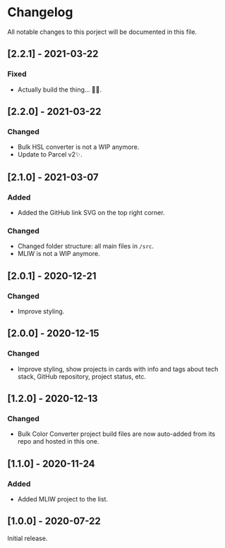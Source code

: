 # Changelog

All notable changes to this porject will be documented in this file.

## [2.2.1] - 2021-03-22

### Fixed

- Actually build the thing... 🤦‍♂️.

## [2.2.0] - 2021-03-22

### Changed

- Bulk HSL converter is not a WIP anymore.
- Update to Parcel v2✨.

## [2.1.0] - 2021-03-07

### Added

- Added the GitHub link SVG on the top right corner.

### Changed

- Changed folder structure: all main files in `/src`.
- MLIW is not a WIP anymore.

## [2.0.1] - 2020-12-21

### Changed

- Improve styling.

## [2.0.0] - 2020-12-15

### Changed

- Improve styling, show projects in cards with info and tags about tech stack, GitHub repository, project status, etc.

## [1.2.0] - 2020-12-13

### Changed

- Bulk Color Converter project build files are now auto-added from its repo and hosted in this one.

## [1.1.0] - 2020-11-24

### Added

- Added MLIW project to the list.

## [1.0.0] - 2020-07-22

Initial release.
